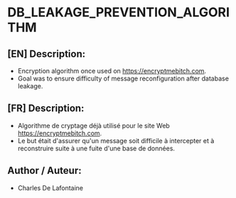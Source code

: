 # DB_LEAKAGE_PREVENTION_ALGORITHM

## [EN] Description:
- Encryption algorithm once used on https://encryptmebitch.com.
- Goal was to ensure difficulty of message reconfiguration after database leakage.

## [FR] Description:
- Algorithme de cryptage déjà utilisé pour le site Web https://encryptmebitch.com.
- Le but était d'assurer qu'un message soit difficile à intercepter et à reconstruire suite à une fuite d'une base de données.

## Author / Auteur:
- Charles De Lafontaine
